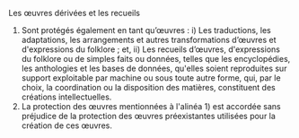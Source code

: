 Les œuvres dérivées et les recueils
1) Sont protégés également en tant qu’œuvres :
i) Les traductions, les adaptations, les arrangements et autres
transformations d’œuvres et d'expressions du folklore ; et,
ii) Les recueils d’œuvres, d'expressions du folklore ou de simples
faits ou données, telles que les encyclopédies, les anthologies
et les bases de données, qu'elles soient reproduites sur
support exploitable par machine ou sous toute autre forme,
qui, par le choix, la coordination ou la disposition des matières,
constituent des créations intellectuelles.
2) La protection des œuvres mentionnées à l'alinéa 1) est accordée sans préjudice de la
protection des œuvres préexistantes utilisées pour la création de ces œuvres.